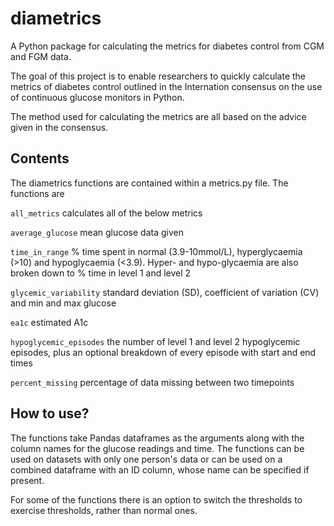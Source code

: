 # diametrics
A Python package for calculating the metrics for diabetes control from CGM and FGM data.

The goal of this project is to enable researchers to quickly calculate the metrics of diabetes control outlined in the Internation consensus on the use of continuous glucose monitors in Python.

The method used for calculating the metrics are all based on the advice given in the consensus.

## Contents 
The diametrics functions are contained within a metrics.py file. The functions are

`all_metrics` calculates all of the below metrics

`average_glucose` mean glucose data given

`time_in_range` % time spent in normal (3.9-10mmol/L), hyperglycaemia (>10) and hypoglycaemia (<3.9). Hyper- and hypo-glycaemia are also broken down to % time in level 1 and level 2

`glycemic_variability` standard deviation (SD), coefficient of variation (CV) and min and max glucose

`ea1c` estimated A1c

`hypoglycemic_episodes` the number of level 1 and level 2 hypoglycemic episodes, plus an optional breakdown of every episode with start and end times

`percent_missing` percentage of data missing between two timepoints

## How to use?
 The functions take Pandas dataframes as the arguments along with the column names for the glucose readings and time. The functions can be used on datasets with only one person's data or can be used on a combined dataframe with an ID column, whose name can be specified if present.

For some of the functions there is an option to switch the thresholds to exercise thresholds, rather than normal ones.
